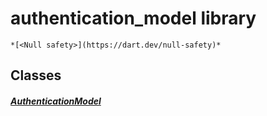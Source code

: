 


# authentication_model library






    *[<Null safety>](https://dart.dev/null-safety)*





## Classes

##### [AuthenticationModel](../smeup_models_authentication_model/AuthenticationModel-class.md)



 















